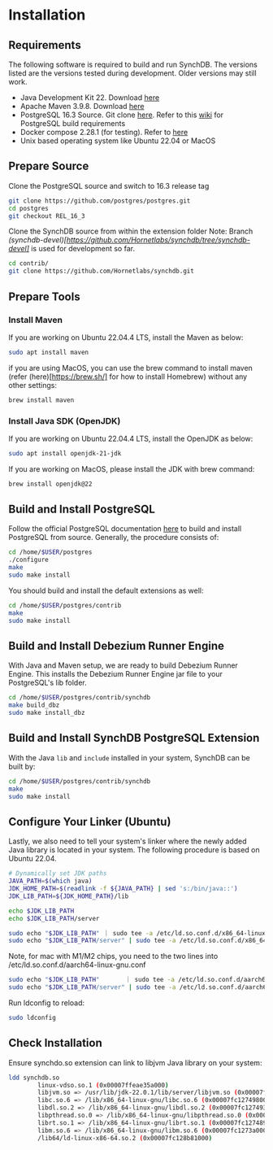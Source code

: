 # Installation

## Requirements
The following software is required to build and run SynchDB. The versions listed are the versions tested during development. Older versions may still work.

* Java Development Kit 22. Download [here](https://www.oracle.com/ca-en/java/technologies/downloads/)
* Apache Maven 3.9.8. Download [here](https://maven.apache.org/download.cgi)
* PostgreSQL 16.3 Source. Git clone [here](https://github.com/postgres/postgres). Refer to this [wiki](https://wiki.postgresql.org/wiki/Compile_and_Install_from_source_code) for PostgreSQL build requirements
* Docker compose 2.28.1 (for testing). Refer to [here](https://docs.docker.com/compose/install/linux/)
* Unix based operating system like Ubuntu 22.04 or MacOS

## Prepare Source
Clone the PostgreSQL source and switch to 16.3 release tag
```sh linenums="1"
git clone https://github.com/postgres/postgres.git
cd postgres
git checkout REL_16_3
```

Clone the SynchDB source from within the extension folder
Note: Branch *(synchdb-devel)[https://github.com/Hornetlabs/synchdb/tree/synchdb-devel]* is used for development so far.
```sh linenums="1"
cd contrib/
git clone https://github.com/Hornetlabs/synchdb.git
```

## Prepare Tools
### Install Maven
If you are working on Ubuntu 22.04.4 LTS, install the Maven as below:
```sh
sudo apt install maven
```

if you are using MacOS, you can use the brew command to install maven (refer (here)[https://brew.sh/] for how to install Homebrew) without any other settings:
```sh
brew install maven
```

### Install Java SDK (OpenJDK)
If you are working on Ubuntu 22.04.4 LTS, install the OpenJDK  as below:
```sh
sudo apt install openjdk-21-jdk
```

If you are working on MacOS, please install the JDK with brew command:
```sh
brew install openjdk@22
```

## Build and Install PostgreSQL
Follow the official PostgreSQL documentation [here](https://www.postgresql.org/docs/current/install-make.html) to build and install PostgreSQL from source. Generally, the procedure consists of:

```sh linenums="1"
cd /home/$USER/postgres
./configure
make
sudo make install
```

You should build and install the default extensions as well:
```sh linenums="1"
cd /home/$USER/postgres/contrib
make
sudo make install
```

## Build and Install Debezium Runner Engine
With Java and Maven setup, we are ready to build Debezium Runner Engine. This installs the Debezium Runner Engine jar file to your PostgreSQL's lib folder.

```sh linenums="1"
cd /home/$USER/postgres/contrib/synchdb
make build_dbz
sudo make install_dbz
```

## Build and Install SynchDB PostgreSQL Extension
With the Java `lib` and `include` installed in your system, SynchDB can be built by:

```sh linenums="1"
cd /home/$USER/postgres/contrib/synchdb
make
sudo make install
```

## Configure Your Linker (Ubuntu)
Lastly, we also need to tell your system's linker where the newly added Java library is located in your system. The following procedure is based on Ubuntu 22.04.

```sh linenums="1"
# Dynamically set JDK paths
JAVA_PATH=$(which java)
JDK_HOME_PATH=$(readlink -f ${JAVA_PATH} | sed 's:/bin/java::')
JDK_LIB_PATH=${JDK_HOME_PATH}/lib

echo $JDK_LIB_PATH
echo $JDK_LIB_PATH/server

sudo echo "$JDK_LIB_PATH" ｜ sudo tee -a /etc/ld.so.conf.d/x86_64-linux-gnu.conf
sudo echo "$JDK_LIB_PATH/server" | sudo tee -a /etc/ld.so.conf.d/x86_64-linux-gnu.conf

```

Note, for mac with M1/M2 chips, you need to the two lines into /etc/ld.so.conf.d/aarch64-linux-gnu.conf

```sh linenums="1"
sudo echo "$JDK_LIB_PATH"       ｜ sudo tee -a /etc/ld.so.conf.d/aarch64-linux-gnu.conf
sudo echo "$JDK_LIB_PATH/server" | sudo tee -a /etc/ld.so.conf.d/aarch64-linux-gnu.conf
```

Run ldconfig to reload:
```sh
sudo ldconfig
```
## Check Installation

Ensure synchdo.so extension can link to libjvm Java library on your system:
```sh linenums="1"
ldd synchdb.so
        linux-vdso.so.1 (0x00007ffeae35a000)
        libjvm.so => /usr/lib/jdk-22.0.1/lib/server/libjvm.so (0x00007fc1276c1000)
        libc.so.6 => /lib/x86_64-linux-gnu/libc.so.6 (0x00007fc127498000)
        libdl.so.2 => /lib/x86_64-linux-gnu/libdl.so.2 (0x00007fc127493000)
        libpthread.so.0 => /lib/x86_64-linux-gnu/libpthread.so.0 (0x00007fc12748e000)
        librt.so.1 => /lib/x86_64-linux-gnu/librt.so.1 (0x00007fc127489000)
        libm.so.6 => /lib/x86_64-linux-gnu/libm.so.6 (0x00007fc1273a0000)
        /lib64/ld-linux-x86-64.so.2 (0x00007fc128b81000)

```
